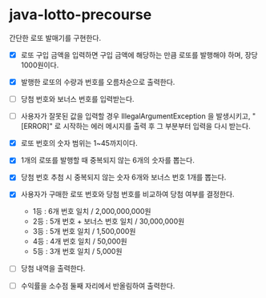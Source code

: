 # java-lotto-precourse
간단한 로또 발매기를 구현한다.

- [x] 로또 구입 금액을 입력하면 구입 금액에 해당하는 만큼 로또를 발행해야 하며, 장당 1000원이다.
- [x] 발행한 로또의 수량과 번호를 오름차순으로 출력한다.
- [ ] 당첨 번호와 보너스 번호를 입력받는다.
- [ ] 사용자가 잘못된 값을 입력할 경우 IllegalArgumentException 을 발생시키고, "[ERROR]" 로 시작하는 에러 메시지를 출력 후 그 부분부터 입력을 다시 받는다.

- [x] 로또 번호의 숫자 범위는 1~45까지이다.
- [x] 1개의 로또를 발행할 때 중복되지 않는 6개의 숫자를 뽑는다.
- [x] 당첨 번호 추첨 시 중복되지 않는 숫자 6개와 보너스 번호 1개를 뽑는다.

- [x] 사용자가 구매한 로또 번호와 당첨 번호를 비교하여 당첨 여부를 결정한다.
  - 1등 : 6개 번호 일치 / 2,000,000,000원
  - 2등 : 5개 번호 + 보너스 번호 일치 / 30,000,000원
  - 3등 : 5개 번호 일치 / 1,500,000원
  - 4등 : 4개 번호 일치 / 50,000원
  - 5등 : 3개 번호 일치 / 5,000원

- [ ] 당첨 내역을 출력한다.
- [ ] 수익률을 소수점 둘째 자리에서 반올림하여 출력한다.